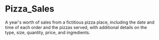# Pizza_Sales
A year's worth of sales from a fictitious pizza place, including the date and time of each order and the pizzas served, with additional details on the type, size, quantity, price, and ingredients.
